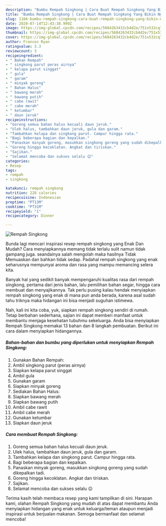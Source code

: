 ```yaml
---
description: "Bumbu Rempah Singkong | Cara Buat Rempah Singkong Yang Bikin Ngiler"
title: "Bumbu Rempah Singkong | Cara Buat Rempah Singkong Yang Bikin Ngiler"
slug: 1166-bumbu-rempah-singkong-cara-buat-rempah-singkong-yang-bikin-ngiler
date: 2020-07-14T12:43:38.999Z
image: https://img-global.cpcdn.com/recipes/5684263432cb4d2e/751x532cq70/rempah-singkong-foto-resep-utama.jpg
thumbnail: https://img-global.cpcdn.com/recipes/5684263432cb4d2e/751x532cq70/rempah-singkong-foto-resep-utama.jpg
cover: https://img-global.cpcdn.com/recipes/5684263432cb4d2e/751x532cq70/rempah-singkong-foto-resep-utama.jpg
author: Frances Ryan
ratingvalue: 3.3
reviewcount: 3
recipeingredient:
- " Bahan Rempah"
- " singkong parut peras airnya"
- " kelapa parut singgat"
- " gula"
- " garam"
- " minyak goreng"
- " Bahan Halus"
- " bawang merah"
- " bawang putih"
- " cabe rawit"
- " cabe merah"
- " ketumbar"
- " daun jeruk"
recipeinstructions:
- "Goreng semua bahan halus kecuali daun jeruk."
- "Ulek halus, tambahkan daun jeruk, gula dan garam."
- "Tambahkan kelapa dan singkong parut. Campur hingga rata."
- "Bagi beberapa bagian dan kepalkan."
- "Panaskan minyak goreng, masukkan singkong goreng yang sudah dikepalkan tadi."
- "Goreng hingga kecoklatan. Angkat dan tiriskan."
- "Sajikan."
- "Selamat mencoba dan sukses selalu 😉"
categories:
- Resep
tags:
- rempah
- singkong

katakunci: rempah singkong 
nutrition: 228 calories
recipecuisine: Indonesian
preptime: "PT13M"
cooktime: "PT31M"
recipeyield: "1"
recipecategory: Dinner

---
```



![Rempah Singkong](https://img-global.cpcdn.com/recipes/5684263432cb4d2e/751x532cq70/rempah-singkong-foto-resep-utama.jpg)

Bunda lagi mencari inspirasi resep rempah singkong yang Enak Dan Mudah? Cara menyiapkannya memang tidak terlalu sulit namun tidak gampang juga. seandainya salah mengolah maka hasilnya Tidak Memuaskan dan bahkan tidak sedap. Padahal rempah singkong yang enak seharusnya mempunyai aroma dan rasa yang mampu memancing selera kita.

Banyak hal yang sedikit banyak mempengaruhi kualitas rasa dari rempah singkong, pertama dari jenis bahan, lalu pemilihan bahan segar, hingga cara membuat dan menyajikannya. Tak perlu pusing kalau hendak menyiapkan rempah singkong yang enak di mana pun anda berada, karena asal sudah tahu triknya maka hidangan ini bisa menjadi suguhan istimewa.




Nah, kali ini kita coba, yuk, siapkan rempah singkong sendiri di rumah. Tetap berbahan sederhana, sajian ini dapat memberi manfaat untuk membantu menjaga kesehatan tubuhmu sekeluarga. Anda bisa menyiapkan Rempah Singkong memakai 13 bahan dan 8 langkah pembuatan. Berikut ini cara dalam menyiapkan hidangannya.

<!--inarticleads1-->

##### Bahan-bahan dan bumbu yang diperlukan untuk menyiapkan Rempah Singkong:

1. Gunakan  Bahan Rempah:
1. Ambil  singkong parut (peras airnya)
1. Siapkan  kelapa parut singgat
1. Ambil  gula
1. Gunakan  garam
1. Siapkan  minyak goreng
1. Sediakan  Bahan Halus:
1. Siapkan  bawang merah
1. Siapkan  bawang putih
1. Ambil  cabe rawit
1. Ambil  cabe merah
1. Gunakan  ketumbar
1. Siapkan  daun jeruk




<!--inarticleads2-->

##### Cara membuat Rempah Singkong:

1. Goreng semua bahan halus kecuali daun jeruk.
1. Ulek halus, tambahkan daun jeruk, gula dan garam.
1. Tambahkan kelapa dan singkong parut. Campur hingga rata.
1. Bagi beberapa bagian dan kepalkan.
1. Panaskan minyak goreng, masukkan singkong goreng yang sudah dikepalkan tadi.
1. Goreng hingga kecoklatan. Angkat dan tiriskan.
1. Sajikan.
1. Selamat mencoba dan sukses selalu 😉




Terima kasih telah membaca resep yang kami tampilkan di sini. Harapan kami, olahan Rempah Singkong yang mudah di atas dapat membantu Anda menyiapkan hidangan yang enak untuk keluarga/teman ataupun menjadi inspirasi untuk berjualan makanan. Semoga bermanfaat dan selamat mencoba!
